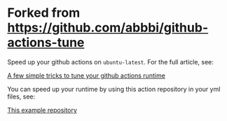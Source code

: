 # Forked from https://github.com/abbbi/github-actions-tune

Speed up your github actions on `ubuntu-latest`. For the full article, see:

[A few simple tricks to tune your github actions runtime](https://abbbi.github.io/actions/)

You can speed up your runtime by using this action repository
in your yml files, see:

 [This example repository](https://github.com/abbbi/tuneme/blob/master/.github/workflows/tuned.yml)
